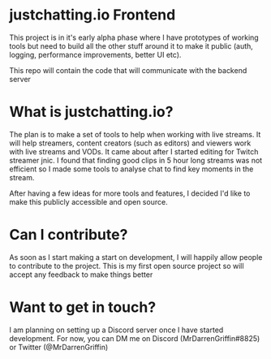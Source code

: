 # justchatting.io Frontend
This project is in it's early alpha phase where I have prototypes of working tools but need to build all the other stuff around it to make it public (auth, logging, performance improvements, better UI etc).

This repo will contain the code that will communicate with the backend server

# What is justchatting.io?
The plan is to make a set of tools to help when working with live streams. It will help streamers, content creators (such as editors) and viewers work with live streams and VODs. It came about after I started editing for Twitch streamer jnic. I found that finding good clips in 5 hour long streams was not efficient so I made some tools to analyse chat to find key moments in the stream.

After having a few ideas for more tools and features, I decided I'd like to make this publicly accessible and open source.

# Can I contribute?
As soon as I start making a start on development, I will happily allow people to contribute to the project. This is my first open source project so will accept any feedback to make things better

# Want to get in touch?
I am planning on setting up a Discord server once I have started development. For now, you can DM me on Discord (MrDarrenGriffin#8825) or Twitter (@MrDarrenGriffin)
